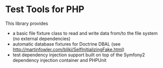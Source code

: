 Test Tools for PHP
==================

This library provides

* a basic file fixture class to read and write data from/to the file system (no external dependencies)
* automatic database fixtures for Doctrine DBAL (see http://martinfowler.com/bliki/SelfInitializingFake.html)
* test dependency injection support built on top of the Symfony2 dependency injection container and PHPUnit